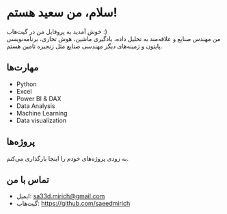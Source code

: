 # سلام، من سعید هستم!

خوش آمدید به پروفایل من در گیت‌هاب :)  
من مهندس صنایع و علاقه‌مند به تحلیل داده، یادگیری ماشین، هوش تجاری، برنامه‌نویسی پایتون و زمینه‌های دیگر مهندسی صنایع مثل زنجیره تامین هستم.

## مهارت‌ها

- Python
- Excel  
- Power BI & DAX
- Data Analysis  
- Machine Learning 
- Data visualization
## پروژه‌ها

به زودی پروژه‌های خودم را اینجا بارگذاری می‌کنم.

## تماس با من

- ایمیل: sa33d.mirich@gmail.com    
- گیت‌هاب: https://github.com/saeedmirich


